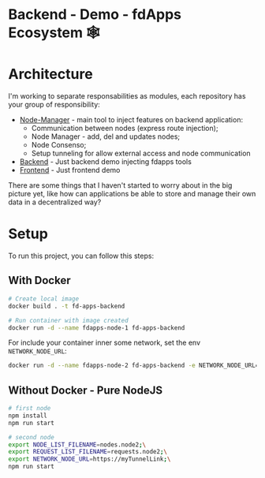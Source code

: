 # Backend - Demo - fdApps Ecosystem 🕸️

# Architecture

I'm working to separate responsabilities as modules, each repository has your group of responsibility:

  * [Node-Manager](https://github.com/fdapps-tools/node-manager) - main tool to inject features on backend application:
    * Communication between nodes (express route injection);
    * Node Manager - add, del and updates nodes;
    * Node Consenso;
    * Setup tunneling for allow external access and node communication
  * [Backend](https://github.com/fdapps-tools/backend-demo) - Just backend demo injecting fdapps tools
  * [Frontend](https://github.com/fdapps-tools/frontend-demo) - Just frontend demo

There are some things that I haven't started to worry about in the big picture yet, like how can applications be able to store and manage their own data in a decentralized way?

# Setup

To run this project, you can follow this steps:

## With Docker

```bash
# Create local image
docker build . -t fd-apps-backend

# Run container with image created
docker run -d --name fdapps-node-1 fd-apps-backend
```

For include your container inner some network, set the env `NETWORK_NODE_URL`:

```bash
docker run -d --name fdapps-node-2 fd-apps-backend -e NETWORK_NODE_URL=https://myTunnelLink
```

## Without Docker - Pure NodeJS

```bash
# first node
npm install 
npm run start

# second node
export NODE_LIST_FILENAME=nodes.node2;\
export REQUEST_LIST_FILENAME=requests.node2;\
export NETWORK_NODE_URL=https://myTunnelLink;\
npm run start
```
